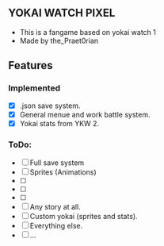 ## YOKAI WATCH PIXEL

- This is a fangame based on yokai watch 1
- Made by the_Praet0rian

## Features
### Implemented
- [x] .json save system. 
- [x] General menue and work battle system.
- [x] Yokai stats from YKW 2. 

### ToDo:
- [ ] Full save system
- [ ] Sprites (Animations)
- [ ] 
- [ ] 
- [ ] 
- [ ] Any story at all.
- [ ] Custom yokai (sprites and stats).
- [ ] Everything else.
- [ ] ...
